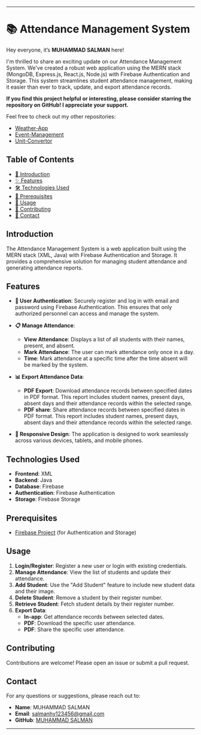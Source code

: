 
---

# 📚 Attendance Management System

Hey everyone, it’s **MUHAMMAD SALMAN** here!

I'm thrilled to share an exciting update on our Attendance Management System. We've created a robust web application using the MERN stack (MongoDB, Express.js, React.js, Node.js) with Firebase Authentication and Storage. This system streamlines student attendance management, making it easier than ever to track, update, and export attendance records.

**If you find this project helpful or interesting, please consider starring the repository on GitHub! I appreciate your support.**

Feel free to check out my other repositories:

 - [Weather-App](https://github.com/Salmanhy074/Weather-App)
 - [Event-Management](https://github.com/Salmanhy074/Event-Management)
 - [Unit-Convertor](https://github.com/Salmanhy074/Unit-Convertor)

## Table of Contents
- [👋 Introduction](#introduction)
- [✨ Features](#features)
- [🛠️ Technologies Used](#technologies-used)
- [🔧 Prerequisites](#prerequisites)
- [📖 Usage](#usage)
- [🤝 Contributing](#contributing)
- [📧 Contact](#contact)

## Introduction

The Attendance Management System is a web application built using the MERN stack (XML, Java) with Firebase Authentication and Storage. It provides a comprehensive solution for managing student attendance and generating attendance reports.

## Features

- **🔐 User Authentication**: Securely register and log in with email and password using Firebase Authentication. This ensures that only authorized personnel can access and manage the system.
  
- **📋 Manage Attendance**: 
  - **View Attendance**: Displays a list of all students with their names, present, and absent. 
  - **Mark Attendance**: The user can mark attendance only once in a day.
  - **Time**: Mark attendance at a specific time after the time absent will be marked by the system.


- **📊 Export Attendance Data**:
  - **PDF Export**: Download attendance records between specified dates in PDF format. This report includes student names, present days, absent days and their attendance records within the selected range.
  - **PDF share**: Share attendance records between specified dates in PDF format. This report includes student names, present days, absent days and their attendance records within the selected range.

- **📱 Responsive Design**: The application is designed to work seamlessly across various devices, tablets, and mobile phones.


## Technologies Used

- **Frontend**: XML
- **Backend**: Java
- **Database**: Firebase
- **Authentication**: Firebase Authentication
- **Storage**: Firebase Storage
## Prerequisites

- [Firebase Project](https://firebase.google.com/) (for Authentication and Storage)


## Usage

1. **Login/Register**: Register a new user or login with existing credentials.
2. **Manage Attendance**: View the list of students and update their attendance.
3. **Add Student**: Use the "Add Student" feature to include new student data and their image.
4. **Delete Student**: Remove a student by their register number.
5. **Retrieve Student**: Fetch student details by their register number.
6. **Export Data**:
   - **In-app**: Get attendance records between selected dates.
   - **PDF**: Download the specific user attendance.
   - **PDF**: Share the specific user attendance.



## Contributing

Contributions are welcome! Please open an issue or submit a pull request.

## Contact

For any questions or suggestions, please reach out to:

- **Name**: MUHAMMAD SALMAN
- **Email**: salmanhy123456@gmail.com
- **GitHub**: [MUHAMMAD SALMAN](https://github.com/Salmanhy074)

---
